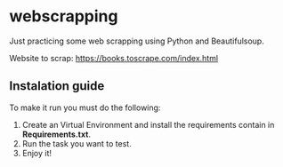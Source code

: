 # webscrapping
Just practicing some web scrapping using Python and Beautifulsoup.

Website to scrap: https://books.toscrape.com/index.html

## Instalation guide
To make it run you must do the following:

1. Create an Virtual Environment and install the requirements contain in **Requirements.txt**.
2. Run the task you want to test.
3. Enjoy it!
